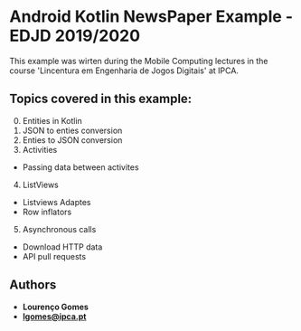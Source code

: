 # Android Kotlin NewsPaper Example - EDJD 2019/2020
This example was wirten during the Mobile Computing lectures in the course 'Lincentura em Engenharia de Jogos Digitais' at IPCA.

## Topics covered in this example:
0. Entities in Kotlin
1. JSON to enties conversion
2. Enties to JSON conversion
3. Activities
- Passing data between activites
4. ListViews
- Listviews Adaptes 
- Row inflators
5. Asynchronous calls
- Download HTTP data 
- API pull requests

## Authors 

* **Lourenço Gomes** 
* **lgomes@ipca.pt** 
